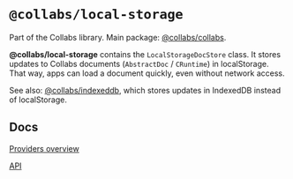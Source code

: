 # `@collabs/local-storage`

Part of the Collabs library. Main package: [@collabs/collabs](https://www.npmjs.com/package/@collabs/collabs).

**@collabs/local-storage** contains the `LocalStorageDocStore` class. It stores updates to Collabs documents (`AbstractDoc` / `CRuntime`) in localStorage. That way, apps can load a document quickly, even without network access.

See also: [@collabs/indexeddb](https://www.npmjs.com/package/@collabs/indexeddb), which stores updates in IndexedDB instead of localStorage.

## Docs

[Providers overview](https://collabs.readthedocs.io/en/latest/guide/providers.html)

[API](https://collabs.readthedocs.io/en/latest/api/local-storage)
